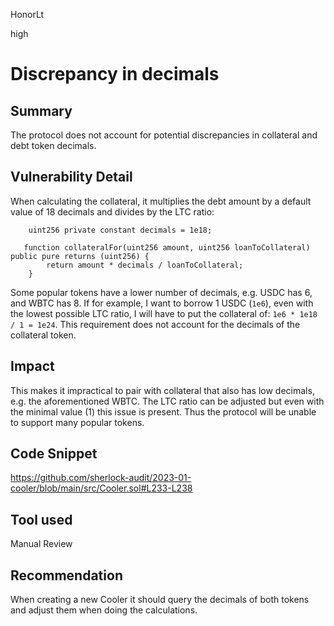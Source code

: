 HonorLt

high

# Discrepancy in decimals

## Summary
The protocol does not account for potential discrepancies in collateral and debt token decimals.

## Vulnerability Detail
When calculating the collateral, it multiplies the debt amount by a default value of 18 decimals and divides by the LTC ratio:
```solidity
    uint256 private constant decimals = 1e18;
```
```solidity
   function collateralFor(uint256 amount, uint256 loanToCollateral) public pure returns (uint256) {
        return amount * decimals / loanToCollateral;
    }
```

Some popular tokens have a lower number of decimals, e.g. USDC has 6, and WBTC has 8. If for example, I want to borrow 1 USDC (```1e6```), even with the lowest possible LTC ratio, I will have to put the collateral of:
```1e6 * 1e18 / 1 = 1e24```.
This requirement does not account for the decimals of the collateral token.

## Impact
This makes it impractical to pair with collateral that also has low decimals, e.g. the aforementioned WBTC. The LTC ratio can be adjusted but even with the minimal value (1) this issue is present. Thus the protocol will be unable to support many popular tokens.

## Code Snippet

https://github.com/sherlock-audit/2023-01-cooler/blob/main/src/Cooler.sol#L233-L238

## Tool used

Manual Review

## Recommendation
When creating a new Cooler it should query the decimals of both tokens and adjust them when doing the calculations.
